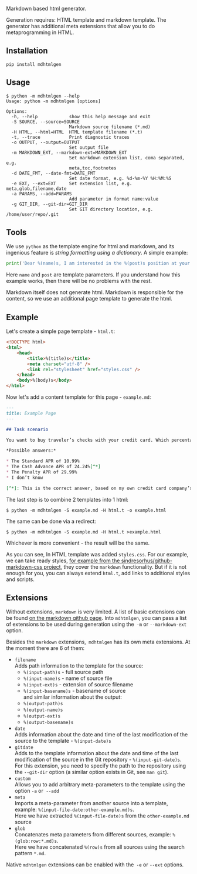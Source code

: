 Markdown based html generator.

Generation requires: HTML template and markdown template.
The generator has additional meta extensions that allow you to do metaprogramming in HTML.

## Installation

```console
pip install mdhtmlgen
```

## Usage

```console
$ python -m mdhtmlgen --help
Usage: python -m mdhtmlgen [options]

Options:
  -h, --help            show this help message and exit
  -S SOURCE, --source=SOURCE
                        Markdown source filename (*.md)
  -H HTML, --html=HTML  HTML template filename (*.t)
  -t, --trace           Print diagnostic traces
  -o OUTPUT, --output=OUTPUT
                        Set output file
  -m MARKDOWN_EXT, --markdown-ext=MARKDOWN_EXT
                        Set markdown extension list, coma separated, e.g.
                        meta,toc,footnotes
  -d DATE_FMT, --date-fmt=DATE_FMT
                        Set date format, e.g. %d-%m-%Y %H:%M:%S
  -e EXT, --ext=EXT     Set extension list, e.g. meta,glob,filename,date
  -a PARAMS, --add=PARAMS
                        Add parameter in format name:value
  -g GIT_DIR, --git-dir=GIT_DIR
                        Set GIT directory location, e.g. /home/user/repo/.git
```

## Tools

We use `python` as the template engine for html and markdown, and its ingenious feature is *string formatting using a dictionary*.
A simple example:

```python
print('Dear %(name)s, I am interested in the %(post)s position at your company…' % {'name': 'Oliver', 'post': 'Sales Manager'})
```

Here `name` and `post` are template parameters. If you understand how this example works, then there will be no problems with the rest.

Markdown itself does not generate html.
Markdown is responsible for the content, so we use an additional page template to generate the html.

## Example

Let's create a simple page template - `html.t`:
```html
<!DOCTYPE html>
<html>
	<head>
		<title>%(title)s</title>
		<meta charset="utf-8" />
		<link rel="stylesheet" href="styles.css" />
	</head>
	<body>%(body)s</body>
</html>
```

Now let's add a content template for this page - `example.md`:

```markdown
---
title: Example Page
---

## Task scenario

You want to buy traveler’s checks with your credit card. Which percentage rate applies to the purchase?

*Possible answers:*

* The Standard APR of 10.99%
* The Cash Advance APR of 24.24%[^*]
* The Penalty APR of 29.99%
* I don’t know

[^*]: This is the correct answer, based on my own credit card company’s cardmember agreement.
```

The last step is to combine 2 templates into 1 html:

```console
$ python -m mdhtmlgen -S example.md -H html.t -o example.html
```

The same can be done via a redirect:

```console
$ python -m mdhtmlgen -S example.md -H html.t >example.html
```

Whichever is more convenient - the result will be the same.

As you can see, In HTML template was added `styles.css`. For our example, we can take ready styles, [for example from the sindresorhus/github-markdown-css project](https://sindresorhus.com/github-markdown-css/github-markdown.css), they cover the `markdown` functionality.
But if it is not enough for you, you can always extend `html.t`, add links to additional styles and scripts.

## Extensions

Without extensions, `markdown` is very limited. A list of basic extensions can be found [on the markdown github page](https://python-markdown.github.io/extensions/).
Into `mdhtmlgen`, you can pass a list of extensions to be used during generation using the` -m` or `--markdown-ext` option.

Besides the `markdown` extensions,` mdhtmlgen` has its own meta extensions. At the moment there are 6 of them:

* `filename`<br />
Adds path information to the template for the source:<br />
  * `%(input-path)s` - full source path
  * `%(input-name)s` - name of source file
  * `%(input-ext)s` - extension of source filename
  * `%(input-basename)s` - basename of source<br />
and similar information about the output:<br />
  * `%(output-path)s`
  * `%(output-name)s`
  * `%(output-ext)s`
  * `%(output-basename)s`
* `date`<br />
Adds information about the date and time of the last modification of the source to the template - `%(input-date)s`
* `gitdate`<br />
Adds to the template information about the date and time of the last modification of the source in the Git repository - `%(input-git-date)s`.<br />
For this extension, you need to specify the path to the repository using the `--git-dir` option (a similar option exists in Git, see `man git`).
* `custom`<br />
Allows you to add arbitrary meta-parameters to the template using the option `-a` or` --add`
* `meta`<br />
Imports a meta-parameter from another source into a template, example: `%(input-file-date:other-example.md)s`.<br />
Here we have extracted `%(input-file-date)s` from the `other-example.md` source
* `glob`<br />
Concatenates meta parameters from different sources, example: `%(glob:row:*.md)s`.<br />
Here we have concatenated `%(row)s` from all sources using the search pattern `*.md`.

Native `mdhtmlgen` extensions can be enabled with the` -e` or `--ext` options.